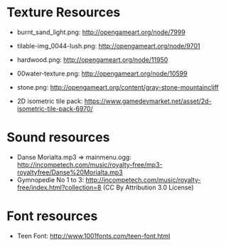 # Texture Resources

* burnt_sand_light.png: http://opengameart.org/node/7999
* tilable-img_0044-lush.png: http://opengameart.org/node/9701
* hardwood.png: http://opengameart.org/node/11950
* 00water-texture.png: http://opengameart.org/node/10599
* stone.png: http://opengameart.org/content/gray-stone-mountaincliff

* 2D isometric tile pack: https://www.gamedevmarket.net/asset/2d-isometric-tile-pack-6970/

# Sound resources
* Danse Morialta.mp3 => mainmenu.ogg: http://incompetech.com/music/royalty-free/mp3-royaltyfree/Danse%20Morialta.mp3
* Gymnopedie No 1 to 3: http://incompetech.com/music/royalty-free/index.html?collection=8 (CC By Attribution 3.0 License)

# Font resources

* Teen Font: http://www.1001fonts.com/teen-font.html


